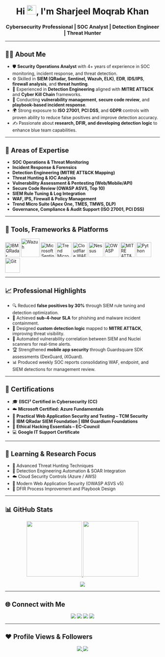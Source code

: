 <h1 align="center">Hi <img src="https://raw.githubusercontent.com/MartinHeinz/MartinHeinz/master/wave.gif" width="30px">, I'm Sharjeel Moqrab Khan</h1>
<h3 align="center">Cybersecurity Professional | SOC Analyst | Detection Engineer | Threat Hunter</h3>

---

## 🙋‍♂️ About Me

- 🛡️ **Security Operations Analyst** with 4+ years of experience in SOC monitoring, incident response, and threat detection.  
- ⚙️ Skilled in **SIEM (QRadar, Sentinel, Wazuh, ELK)**, **EDR**, **IDS/IPS**, **firewall analysis**, and **threat hunting**.  
- 🎯 Experienced in **Detection Engineering** aligned with **MITRE ATT&CK** and **Cyber Kill Chain** frameworks.  
- 🧠 Conducting **vulnerability management**, **secure code review**, and **playbook-based incident response**.  
- 🌍 Strong exposure to **ISO 27001**, **PCI DSS**, and **GDPR** controls with proven ability to reduce false positives and improve detection accuracy.  
- ✍️ Passionate about **research, DFIR, and developing detection logic** to enhance blue team capabilities.  

---

## 🧩 Areas of Expertise

- **SOC Operations & Threat Monitoring**  
- **Incident Response & Forensics**  
- **Detection Engineering (MITRE ATT&CK Mapping)**  
- **Threat Hunting & IOC Analysis**  
- **Vulnerability Assessment & Pentesting (Web/Mobile/API)**  
- **Secure Code Review (OWASP ASVS, Top 10)**  
- **SIEM Rule Tuning & Log Integration**  
- **WAF, IPS, Firewall & Policy Management**  
- **Trend Micro Suite (Apex One, TMES, TMWS, DLP)**  
- **Governance, Compliance & Audit Support (ISO 27001, PCI DSS)**  

---

## 🚀 Tools, Frameworks & Platforms

<p align="left"> 
    <a href="https://www.ibm.com/qradar/" target="_blank"><img src="https://img.icons8.com/color/48/ibm.png" width="48" height="48" alt="IBM QRadar"/></a>
    <a href="https://wazuh.com/" target="_blank"><img src="https://wazuh.com/uploads/2022/05/WAZUH.png" width="60" height="60" alt="Wazuh"/></a>
    <a href="https://www.microsoft.com/en-us/security/business/siem-and-xdr/microsoft-sentinel" target="_blank"><img src="https://img.icons8.com/color/48/azure-1.png" width="48" height="48" alt="Microsoft Sentinel"/></a>
    <a href="https://www.trendmicro.com/" target="_blank"><img src="https://www.trendmicro.com/content/dam/trendmicro/global/en/core/images/logos/tm-logo-red-white-t.svg" width="48" height="48" alt="Trend Micro"/></a>
    <a href="https://www.cloudflare.com/waf/" target="_blank"><img src="https://img.icons8.com/color/48/cloudflare.png" width="48" height="48" alt="Cloudflare WAF"/></a>
    <a href="https://www.tenable.com/products/nessus" target="_blank"><img src="https://images.seeklogo.com/logo-png/35/1/nessus-professional-logo-png_seeklogo-353317.png" width="48" height="48" alt="Nessus"/></a>
    <a href="https://owasp.org/" target="_blank"><img src="https://owasp.org/assets/images/logo.png" width="48" height="48" alt="OWASP"/></a>
    <a href="https://attack.mitre.org/" target="_blank"><img src="https://attack.mitre.org/theme/images/MITRE_ATTACK_logo_Lockup-white-transparent-new.png" width="48" height="48" alt="MITRE ATT&CK"/></a>
    <a href="https://www.python.org" target="_blank"><img src="https://img.icons8.com/color/48/python.png" width="48" height="48" alt="Python"/></a> 
    <a href="https://git-scm.com/" target="_blank"><img src="https://img.icons8.com/color/48/git.png" width="48" height="48" alt="Git"/></a>
</p>


---

## 📈 Professional Highlights

- 🔍 Reduced **false positives by 30%** through SIEM rule tuning and detection optimization.  
- 🚨 Achieved **sub-4-hour SLA** for phishing and malware incident containment.  
- 🧩 Designed **custom detection logic** mapped to **MITRE ATT&CK**, improving threat visibility.  
- 🧰 Automated vulnerability correlation between SIEM and Nuclei scanners for real-time alerts.  
- 🏆 Strengthened **mobile app security** through Guardsquare SDK assessments (DexGuard, iXGuard).  
- 📊 Produced weekly SOC reports consolidating WAF, endpoint, and SIEM detections for management review.  

---

## 📜 Certifications

- 🎓 **(ISC)² Certified in Cybersecurity (CC)**  
- ☁️ **Microsoft Certified: Azure Fundamentals**  
- 🔐 **Practical Web Application Security and Testing – TCM Security**  
- 🧱 **IBM QRadar SIEM Foundation | IBM Guardium Foundations**  
- 🧠 **Ethical Hacking Essentials – EC-Council**  
- 💻 **Google IT Support Certificate**  

---

## 🧠 Learning & Research Focus

- 🔎 Advanced Threat Hunting Techniques  
- 🧬 Detection Engineering Automation & SOAR Integration  
- ☁️ Cloud Security Controls (Azure / AWS)  
- 🧰 Modern Web Application Security (OWASP ASVS v5)  
- 🧾 DFIR Process Improvement and Playbook Design  

---

## 📊 GitHub Stats

<p align="center">
  <a href="https://github.com/Sharjeelmoqrabkhan">
    <img height="180em" src="https://github-readme-stats.vercel.app/api?username=Sharjeelmoqrabkhan&show_icons=true&theme=react&hide_border=true&bg_color=0D1117&count_private=true"/>
    <img height="180em" src="https://github-readme-stats.vercel.app/api/top-langs/?username=Sharjeelmoqrabkhan&layout=compact&theme=react&hide_border=true&bg_color=0D1117"/>
  </a>
</p>

<p align="center">
    <a href="https://github-readme-streak-stats.herokuapp.com/?user=Sharjeelmoqrabkhan&theme=black-ice&hide_border=true">
        <img src="https://github-readme-streak-stats.herokuapp.com/?user=Sharjeelmoqrabkhan&theme=black-ice&hide_border=true&stroke=0000&background=060A0CD0"/>
    </a>
</p>

---

## 🌐 Connect with Me

<p align="center">
<a href="https://www.linkedin.com/in/sharjeel-moqrab-787614195/"><img src="https://img.icons8.com/fluent/48/linkedin.png"/></a>
<a href="mailto:sharjeelkh1995@gmail.com"><img src="https://img.icons8.com/fluent/48/gmail-new.png"/></a>
<a href="https://twitter.com/sharjeel_mk"><img src="https://img.icons8.com/fluent/48/twitter.png"/></a>
<a href="https://www.youtube.com/channel/UC4nwPYSMO4QIPyyF1Wft11g"><img src="https://img.icons8.com/color/48/youtube-play.png"/></a>
</p>

---

## ❤ Profile Views & Followers

<p align="center">
<a href="https://github.com/Sharjeelmoqrabkhan/github-profile-views-counter">
    <img src="https://komarev.com/ghpvc/?username=Sharjeelmoqrabkhan&color=blueviolet">
</a>
<a href="https://github.com/Sharjeelmoqrabkhan?tab=followers">
    <img src="https://img.shields.io/github/followers/Sharjeelmoqrabkhan?label=Followers&style=social">
</a>
</p>
